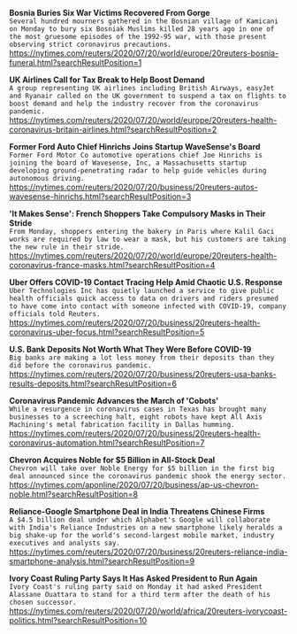 **Bosnia Buries Six War Victims Recovered From Gorge**\
`Several hundred mourners gathered in the Bosnian village of Kamicani on Monday to bury six Bosniak Muslims killed 28 years ago in one of the most gruesome episodes of the 1992-95 war, with those present observing strict coronavirus precautions.`\
https://nytimes.com/reuters/2020/07/20/world/europe/20reuters-bosnia-funeral.html?searchResultPosition=1

**UK Airlines Call for Tax Break to Help Boost Demand**\
`A group representing UK airlines including British Airways, easyJet and Ryanair called on the UK government to suspend a tax on flights to boost demand and help the industry recover from the coronavirus pandemic. `\
https://nytimes.com/reuters/2020/07/20/world/europe/20reuters-health-coronavirus-britain-airlines.html?searchResultPosition=2

**Former Ford Auto Chief Hinrichs Joins Startup WaveSense's Board**\
`Former Ford Motor Co automotive operations chief Joe Hinrichs is joining the board of Wavesense, Inc, a Massachusetts startup developing ground-penetrating radar to help guide vehicles during autonomous driving.`\
https://nytimes.com/reuters/2020/07/20/business/20reuters-autos-wavesense-hinrichs.html?searchResultPosition=3

**'It Makes Sense': French Shoppers Take Compulsory Masks in Their Stride**\
`From Monday, shoppers entering the bakery in Paris where Kalil Gaci works are required by law to wear a mask, but his customers are taking the new rule in their stride.`\
https://nytimes.com/reuters/2020/07/20/world/europe/20reuters-health-coronavirus-france-masks.html?searchResultPosition=4

**Uber Offers COVID-19 Contact Tracing Help Amid Chaotic U.S. Response**\
`Uber Technologies Inc has quietly launched a service to give public health officials quick access to data on drivers and riders presumed to have come into contact with someone infected with COVID-19, company officials told Reuters.`\
https://nytimes.com/reuters/2020/07/20/business/20reuters-health-coronavirus-uber-focus.html?searchResultPosition=5

**U.S. Bank Deposits Not Worth What They Were Before COVID-19**\
`Big banks are making a lot less money from their deposits than they did before the coronavirus pandemic.`\
https://nytimes.com/reuters/2020/07/20/business/20reuters-usa-banks-results-deposits.html?searchResultPosition=6

**Coronavirus Pandemic Advances the March of 'Cobots'**\
`While a resurgence in coronavirus cases in Texas has brought many businesses to a screeching halt, eight robots have kept All Axis Machining's metal fabrication facility in Dallas humming.`\
https://nytimes.com/reuters/2020/07/20/business/20reuters-health-coronavirus-automation.html?searchResultPosition=7

**Chevron Acquires Noble for $5 Billion in All-Stock Deal**\
`Chevron will take over Noble Energy for $5 billion in the first big deal announced since the coronavirus pandemic shook the energy sector. `\
https://nytimes.com/aponline/2020/07/20/business/ap-us-chevron-noble.html?searchResultPosition=8

**Reliance-Google Smartphone Deal in India Threatens Chinese Firms**\
`A $4.5 billion deal under which Alphabet's Google will collaborate with India's Reliance Industries on a new smartphone likely heralds a big shake-up for the world's second-largest mobile market, industry executives and analysts say.`\
https://nytimes.com/reuters/2020/07/20/business/20reuters-reliance-india-smartphone-analysis.html?searchResultPosition=9

**Ivory Coast Ruling Party Says It Has Asked President to Run Again**\
`Ivory Coast's ruling party said on Monday it had asked President Alassane Ouattara to stand for a third term after the death of his chosen successor.`\
https://nytimes.com/reuters/2020/07/20/world/africa/20reuters-ivorycoast-politics.html?searchResultPosition=10

